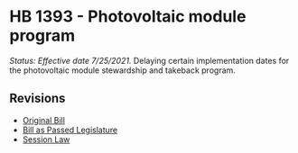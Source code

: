 # HB 1393 - Photovoltaic module program
*Status: Effective date 7/25/2021.*
Delaying certain implementation dates for the photovoltaic module stewardship and takeback program.

## Revisions
* [Original Bill](1/)
* [Bill as Passed Legislature](1/)
* [Session Law](1/)